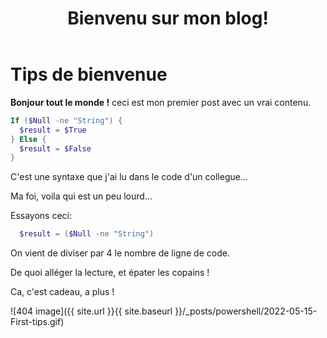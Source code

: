 ﻿---
title:  "Bienvenu sur mon blog!"
category: Powershell
tags: 
  - Powershell
  - Tips
---

# Tips de bienvenue

**Bonjour tout le monde !** ceci est mon premier post avec un vrai contenu.

```powershell
If ($Null -ne "String") {
  $result = $True
} Else { 
  $result = $False
}
```

C'est une syntaxe que j'ai lu dans le code d'un collegue...

Ma foi, voila qui est un peu lourd...

Essayons ceci:

```powershell
  $result = ($Null -ne "String")
```

On vient de diviser par 4 le nombre de ligne de code.

De quoi alléger la lecture, et épater les copains !

Ca, c'est cadeau, a plus !

![404 image]({{ site.url }}{{ site.baseurl }}/_posts/powershell/2022-05-15-First-tips.gif)